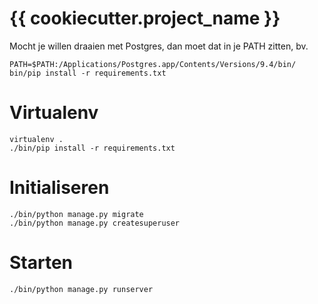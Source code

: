 {{ cookiecutter.project_name }}
==================

Mocht je willen draaien met Postgres, dan moet dat in je PATH zitten, bv.

    PATH=$PATH:/Applications/Postgres.app/Contents/Versions/9.4/bin/ bin/pip install -r requirements.txt

Virtualenv
==============

    virtualenv .
    ./bin/pip install -r requirements.txt

Initialiseren
=============

    ./bin/python manage.py migrate
    ./bin/python manage.py createsuperuser

Starten
=======
    ./bin/python manage.py runserver
